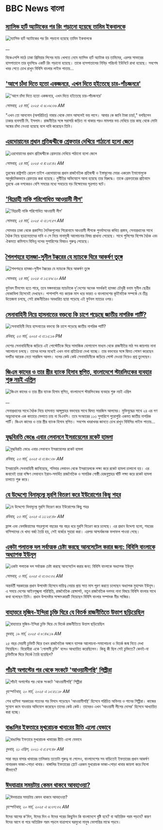# BBC News বাংলা## [ম্যাসিভ হার্ট অ্যাটাকের পর রিং পড়ানো হয়েছে তামিম ইকবালকে](https://www.bbc.co.uk/bengali/live/cy0dzjyn283t?at_campaign=githubrss)![ম্যাসিভ হার্ট অ্যাটাকের পর রিং পড়ানো হয়েছে তামিম ইকবালকে](https://ichef.bbci.co.uk/ace/standard/240/cpsprodpb/b465/live/3a331790-0878-11f0-97d3-37df2b293ed1.jpg)__বিকেএসপি মাঠে ঢাকা প্রিমিয়ার লিগের ম্যাচ খেলতে নেমে ম্যাসিভ হার্ট অ্যাটাক হয় তামিমের, এরপর সাভারের হাসপাতালে তার হৃদপিণ্ডে একটি রিং পড়ানো হয়েছে। তাকে হাসপাতালের নিবিড় পরিচর্যা ইউনিটে রাখা হয়েছে। সবশেষ খবর পেতে চোখ রাখুন বিবিসি বাংলার লাইভ পাতায়...## ['আগে চাঁদা দিতে হতো একজনরে, এখন দিতে হইতেছে চার-পাঁচজনরে'](https://www.bbc.com/bengali/articles/c2047z7lnwpo?at_campaign=githubrss)!['আগে চাঁদা দিতে হতো একজনরে, এখন দিতে হইতেছে চার-পাঁচজনরে'](https://ichef.bbci.co.uk/ace/standard/240/cpsprodpb/b548/live/84c657b0-0812-11f0-b352-537c712a39b7.jpg)_সোমবার, ২৪ মার্চ, ২০২৫ এ ৬:০৯:৩৬ AM_"এখন তো আননোন (অপরিচিত) নাম্বার থেকে ফোন আসলেই ভয় লাগে। আবার কে জানি টাকা চায়!," বলছিলেন ঢাকার ব্যবসায়ী মি. ইসলাম। রাজনীতির সঙ্গে সরাসরি জড়িত না থাকার পরও মামলার ভয় দেখিয়ে তার কাছ থেকে মোটা অঙ্কের চাঁদা নেওয়া হয়েছে বলে দাবি করেছেন তিনি।## [এরদোয়ানের প্রধান প্রতিদ্বন্দ্বীকে            গ্রেফতার দেখিয়ে পাঠানো হলো জেলে](https://www.bbc.com/bengali/articles/cm2jq9zpd61o?at_campaign=githubrss)![এরদোয়ানের প্রধান প্রতিদ্বন্দ্বীকে            গ্রেফতার দেখিয়ে পাঠানো হলো জেলে](https://ichef.bbci.co.uk/ace/standard/240/cpsprodpb/aa93/live/8b719cd0-0850-11f0-94d4-6f954f5dcfa3.jpg)_সোমবার, ২৪ মার্চ, ২০২৫ এ ৪:২৫:৪২ AM_তুরস্কের রাষ্ট্রপতি রেচেপ তাইপ এরদোয়ানের প্রধান রাজনৈতিক প্রতিদ্বন্দ্বী ও  ইস্তাম্বুলের মেয়র একরেম ইমামোলুকে আনুষ্ঠানিকভাবে গ্রেফতার করা হয়েছে। দুর্নীতির অভিযোগে আনা হয়েছে তার বিরুদ্ধে। তাকে গ্রেফতারের প্রতিবাদে  তুরস্কে এক দশকেরও বেশি সময়ের মধ্যে সবচেয়ে বড় বিক্ষোভের সূত্রপাত ঘটে।## ['বিদ্রোহী নাকি পরিশোধিত আওয়ামী লীগ'](https://www.bbc.com/bengali/articles/cwyjz2j0ndzo?at_campaign=githubrss)!['বিদ্রোহী নাকি পরিশোধিত আওয়ামী লীগ'](https://ichef.bbci.co.uk/ace/standard/240/cpsprodpb/2037/live/d84a4b90-0857-11f0-b58b-6be8c0fc1c09.jpg)_সোমবার, ২৪ মার্চ, ২০২৫ এ ৩:১৭:৫৭ AM_সোমবার ঢাকা থেকে প্রকাশিত দৈনিকগুলোর শিরোনামে আওয়ামী লীগকে পুনর্বাসনের কথিত প্রস্তাব, সেনাপ্রধানের সাথে বৈঠক নিয়ে ছাত্রনেতাদের দাবি ও সে নিয়ে নানামুখী আলোচনার বিষয় প্রাধান্য পেয়েছে। সাথে পুলিশের বিশেষ বৈঠক এবং ঐকমত্য কমিশনে বিভিন্ন দলের সুপারিশের বিষয়ও গুরুত্ব পেয়েছে।## [শৈলশহরে হামজা-সুনীল টক্করের যে ম্যাচকে ঘিরে আকর্ষণ তুঙ্গে](https://www.bbc.com/bengali/articles/c1kjxvy92r3o?at_campaign=githubrss)![শৈলশহরে হামজা-সুনীল টক্করের যে ম্যাচকে ঘিরে আকর্ষণ তুঙ্গে](https://ichef.bbci.co.uk/ace/standard/240/cpsprodpb/44ee/live/122b7160-07d9-11f0-8aad-d30c42e87de8.jpg)_সোমবার, ২৪ মার্চ, ২০২৫ এ ১২:৫৯:২০ AM_ফুটবল টিমগেম হতে পারে, তবে মঙ্গলবারের ম্যাচটাকে দু'দেশের অনেক সমর্থকই হামজা চৌধুরী বনাম সুনীল ছেত্রীর মোকাবিলা হিসেবেই দেখছেন। পাশাপাশি গত কয়েক মাস ধরে ভারত ও বাংলাদেশের কূটনৈতিক সম্পর্কে যে তীব্র উত্তেজনা চলছে, সেই রাজনীতিরও অবধারিত ছায়া পড়েছে এই ফুটবল ম্যাচের ওপর।## [সেনাবাহিনী নিয়ে হাসনাতের বক্তব্যে কি চাপে পড়েছে জাতীয় নাগরিক পার্টি?](https://www.bbc.com/bengali/articles/cyvezjj6z1lo?at_campaign=githubrss)![সেনাবাহিনী নিয়ে হাসনাতের বক্তব্যে কি চাপে পড়েছে জাতীয় নাগরিক পার্টি?](https://ichef.bbci.co.uk/ace/standard/240/cpsprodpb/6e15/live/91fa27b0-07de-11f0-88b7-5556e7b55c5e.jpg)_রবিবার, ২৩ মার্চ, ২০২৫ এ ৩:১২:১৬ PM_দেশের সেনাবাহিনীকে জড়িয়ে এই পোস্টেটিকে ঘিরে সামাজিক যোগাযোগ মাধ্যম থেকে রাজনীতির মাঠ সব জায়গায় নানা আলোচনা চলছে। তাদের দলের মধ্যেই এখন নানা প্রতিক্রিয়া দেখা যাচ্ছে। তার বক্তব্যের সঙ্গে দ্বিমত পোষণ করেছেন দলটির আরেক নেতা সারজিস আলম।  দলের কেউ কেউ সেনাবাহিনীকে জড়িয়ে পোস্ট দেওয়া নিয়েও প্রশ্ন তুলেছেন।## [জিএম কাদের ও তার স্ত্রীর ব্যাংক হিসাব স্থগিত, বাংলাদেশে স্টারলিংকের ব্যবহার শুরু নয়ই এপ্রিল](https://www.bbc.co.uk/bengali/live/cwydzdkn4dlt?at_campaign=githubrss)![জিএম কাদের ও তার স্ত্রীর ব্যাংক হিসাব স্থগিত, বাংলাদেশে স্টারলিংকের ব্যবহার শুরু নয়ই এপ্রিল](https://ichef.bbci.co.uk/ace/standard/240/cpsprodpb/4a52/live/329e29d0-07fa-11f0-88b7-5556e7b55c5e.jpg)__সেনাপ্রধানের সাথে বৈঠক নিয়ে হাসনাত আব্দুল্লাহর বক্তব্যের সাথে দ্বিমত সারজিস আলমের। মুক্তিযুদ্ধের সাথে ২৪ এর গণ অভ্যুত্থানকে এক কাতারে মেলাতে চায় না বিএনপি। তবে সংস্কারের ১১৩ সুপারিশে পুরোপুরি একমত জাতীয় নাগরিক পার্টি। জিএম কাদের ও তার স্ত্রীর ব্যাংক হিসাব স্থগিত। সবশেষ খবরাখবর জানতে চোখ রাখুন বিবিসির লাইভ পাতায়...## [যুদ্ধবিরতি ভেঙে এবার লেবাননে ইসরায়েলের রকেট হামলা](https://www.bbc.com/bengali/articles/c80y4vdkxzdo?at_campaign=githubrss)![যুদ্ধবিরতি ভেঙে এবার লেবাননে ইসরায়েলের রকেট হামলা](https://ichef.bbci.co.uk/ace/standard/240/cpsprodpb/0ff3/live/80222140-0794-11f0-94d4-6f954f5dcfa3.jpg)_রবিবার, ২৩ মার্চ, ২০২৫ এ ৩:৪৮:৩৮ AM_ইসরায়েলি সেনাবাহিনী জানিয়েছে, শনিবার লেবানন থেকে ইসরায়েলকে লক্ষ্য করে রকেট হামলা চালানো হয়। এর জবাবেই তারা দক্ষিণ লেবাননে ইরান-সমর্থিত রাজনৈতিক ও সামরিক গোষ্ঠী হেজবুল্লাহর ঘাঁটি লক্ষ্য করে রকেট হামলা চালাতে শুরু করে।## [যে উদ্দেশ্যে বিনামূল্যে মুরগি বিতরণ করে ইউরোপের কিছু শহর](https://www.bbc.com/bengali/articles/c2d4yg2le4ro?at_campaign=githubrss)![যে উদ্দেশ্যে বিনামূল্যে মুরগি বিতরণ করে ইউরোপের কিছু শহর](https://ichef.bbci.co.uk/ace/standard/240/cpsprodpb/12ff/live/e7e240a0-04bd-11f0-97d3-37df2b293ed1.jpg)_রবিবার, ২৩ মার্চ, ২০২৫ এ ১১:২৫:৪৮ AM_ফ্রান্স এবং বেলজিয়ামের শহরগুলো বছরের পর বছর ধরে মুরগি বিতরণ করে চলেছে। এর প্রধান উদ্দেশ্য হলো, শহরের বাসিন্দাদের যে খাদ্য বর্জ্য তৈরি হয়, সেই বর্জ্যের সুহারা করা। এরপর আশ্চর্যজনক ফলাফল পাওয়া গেছে।## [একটা পলাতক দল সর্বাত্মক চেষ্টা করছে আনসেটেল করার জন্য:  বিবিসি বাংলাকে অধ্যাপক ইউনূস ](https://www.bbc.com/bengali/articles/cn4yy9gr8dlo?at_campaign=githubrss)![একটা পলাতক দল সর্বাত্মক চেষ্টা করছে আনসেটেল করার জন্য:  বিবিসি বাংলাকে অধ্যাপক ইউনূস ](https://ichef.bbci.co.uk/ace/standard/240/cpsprodpb/62c1/live/00c95a20-f5bb-11ef-896e-d7e7fb1719a4.jpg)_সোমবার, ৩ মার্চ, ২০২৫ এ ৩:৩০:৩২ AM_অন্তর্বর্তী সরকারের প্রধান উপদেষ্টা হিসেবে দায়িত্ব নেয়ার প্রায় সাত মাস পূরণ করতে চলেছেন অধ্যাপক মুহাম্মদ ইউনূস। এ সময়ে দেশের আইনশৃঙ্খলা পরিস্থিতি, রাজনৈতিক প্রেক্ষাপট, নতুন রাজনৈতিক দলসহ নানা বিষয়ে বিবিসি বাংলার সাথে কথা বলেছেন তিনি। প্রধান উপদেষ্টার সাক্ষাৎকারটি নিয়েছেন বিবিসি বাংলার সম্পাদক মীর সাব্বির।## [বাহাত্তরে মুজিব-ইন্দিরা চুক্তি ঘিরে যে বিতর্ক রাজনীতিতে উত্তাপ ছড়িয়েছিল](https://www.bbc.com/bengali/articles/c3e420ew22go?at_campaign=githubrss)![বাহাত্তরে মুজিব-ইন্দিরা চুক্তি ঘিরে যে বিতর্ক রাজনীতিতে উত্তাপ ছড়িয়েছিল](https://ichef.bbci.co.uk/ace/standard/240/cpsprodpb/4125/live/e9aa6f00-0424-11f0-97d3-37df2b293ed1.jpg)_বুধবার, ১৯ মার্চ, ২০২৫ এ ৮:৪৯:১৯ AM_২৫ বছর মেয়াদী চুক্তিটি ঘিরে তখন রাজনৈতিক অঙ্গনে ব্যাপক আলোচনা-সমালোচনা ও বিতর্ক জন্ম নিতে দেখা গিয়েছিল। বিরোধীরা একে 'গোলামী চুক্তি' বলেও আখ্যায়িত করেছিলেন। কিন্তু কী ছিল সেই চুক্তিতে? কেনই-বা চুক্তিটিকে ঘিরে বিতর্ক তৈরি হয়েছিল?## [পাঁচই অগাস্টের পর থেকে সংকটে 'আওয়ামীপন্থি' শিল্পীরা](https://www.bbc.com/bengali/articles/cvg51zp4p0do?at_campaign=githubrss)![পাঁচই অগাস্টের পর থেকে সংকটে 'আওয়ামীপন্থি' শিল্পীরা](https://ichef.bbci.co.uk/ace/standard/240/cpsprodpb/a65c/live/a91d5de0-040f-11f0-9a14-55d29bbe2f11.jpg)_বৃহস্পতিবার, ২০ মার্চ, ২০২৫ এ ১০:৫১:১৮ AM_শেখ হাসিনা সরকারের পতনের পর বিপদে পড়েছেন 'আওয়ামীপন্থি' হিসেবে পরিচিত অভিনয় ও গানের শিল্পীরা। কাজের সুযোগ কমে যাওয়ার অভিযোগ করেছেন তাদের কেউ কেউ। তাদেরও এখন 'আওয়ামী লীগের দোসর' হিসেবে আখ্যায়িত করা হচ্ছে।## [বাঙালির ইফতারে মুখরোচক খাবারের রীতি এলো যেভাবে](https://www.bbc.com/bengali/news-56822659?at_campaign=githubrss)![বাঙালির ইফতারে মুখরোচক খাবারের রীতি এলো যেভাবে](https://ichef.bbci.co.uk/ace/standard/240/cpsprodpb/AA0D/production/_118133534_69c69df9-e435-4cf0-b789-56a71b93ded3.jpg)_বুধবার, ২১ এপ্রিল, ২০২১ এ ৫:৫৭:৪৮ AM_সারা বছর বাসার খাবারের তালিকায় ততোটা গুরুত্ব না পেলেও, বাংলাদেশের সব বাড়িতেই ইফতারের প্রধান আকর্ষণ নানারকম ভাজা-পোড়া খাবার। বাঙ্গালির ইফতারের প্লেটে এরকম মুখরোচক ভাজা-পোড়া খাবার জায়গা করে নিলো কীভাবে?## [ঈদযাত্রার সময়টায় কেমন থাকবে আবহাওয়া? ](https://www.bbc.com/bengali/articles/c2kgynvwpe1o?at_campaign=githubrss)![ঈদযাত্রার সময়টায় কেমন থাকবে আবহাওয়া? ](https://ichef.bbci.co.uk/ace/standard/240/cpsprodpb/3857/live/dc94d7b0-0550-11f0-88b7-5556e7b55c5e.jpg)_বৃহস্পতিবার, ২০ মার্চ, ২০২৫ এ ৬:৩৭:৩২ AM_ঈদের আগের ক'দিন, ঈদের দিন ও ঈদের পরের কিছুদিন কি বাংলাদেশে বৃষ্টি হবে? বা অতিরিক্ত গরম পড়বে? কারণ ঈদের আগে বা পরে অতিরিক্ত গরম পড়লে যাত্রাপথে ঘরমুখো মানুষ ভোগান্তির মাঝে পড়বে।